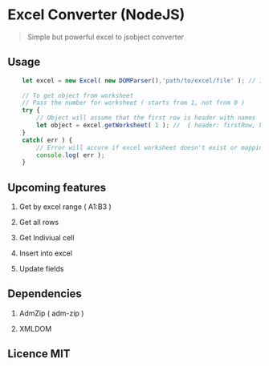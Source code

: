 # Excel Converter (NodeJS)

> Simple but powerful excel to jsobject converter


## Usage

```js 
	let excel = new Excel( new DOMParser(),'path/to/excel/file' ); // Instanciate Excel
	
	// To get object from worksheet
	// Pass the number for worksheet ( starts from 1, not from 0 )
	try {
		// Object will assume that the first row is header with names
		let object = excel.getWorksheet( 1 ); //  { header: firstRow, body: restOfRows }	
	}
	catch( err ) {
		// Error will accure if excel worksheet doesn't exist or mapping has failed
		console.log( err );
	}
```


## Upcoming features

1. Get  by excel range ( A1:B3 )

1. Get all rows

1. Get Indiviual cell

1. Insert into excel

1. Update fields


## Dependencies 

1. AdmZip ( adm-zip )

1. XMLDOM

## Licence MIT
